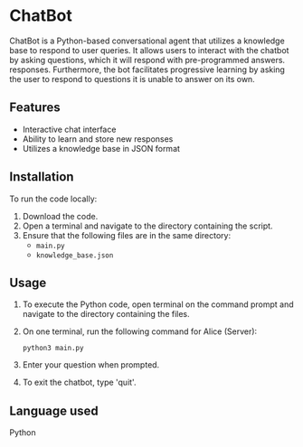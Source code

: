 # ChatBot

ChatBot is a Python-based conversational agent that utilizes a knowledge base to respond to user queries. It allows users to interact with the chatbot by asking questions, which it will respond with pre-programmed answers. responses. Furthermore, the bot facilitates progressive learning by asking the user to respond to questions it is unable to answer on its own.

## Features

- Interactive chat interface
- Ability to learn and store new responses
- Utilizes a knowledge base in JSON format

## Installation

To run the code locally:

1. Download the code.
2. Open a terminal and navigate to the directory containing the script.
3. Ensure that the following files are in the same directory:
   - `main.py`
   - `knowledge_base.json`

## Usage

1. To execute the Python code, open terminal on the command prompt and navigate to the directory containing the files.

2. On one terminal, run the following command for Alice (Server):
    ```
    python3 main.py
    ```

3. Enter your question when prompted.

4. To exit the chatbot, type 'quit'.

## Language used

Python
